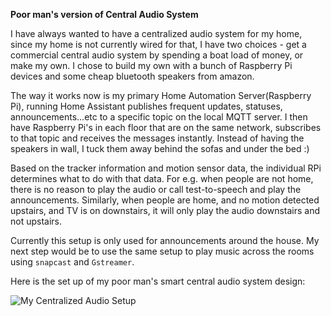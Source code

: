 **Poor man's version of Central Audio System**

I have always wanted to have a centralized audio system for my home, since my home is not currently wired for that, I have two choices  - get a commercial central audio system by spending a boat load of money, or make my own. I chose to build my own with a bunch of Raspberry Pi devices and some cheap bluetooth speakers from amazon.

The way it works now is my primary Home Automation Server(Raspberry Pi), running Home Assistant publishes frequent updates, statuses, announcements...etc to a specific topic on the local MQTT server. I then have Raspberry Pi's in each floor that are on the same network, subscribes to that topic and receives the messages instantly. Instead of having the speakers in wall, I tuck them away behind the sofas and under the bed :)

Based on the tracker information and motion sensor data, the individual RPi determines what to do with that data. For e.g. when people are not home, there is no reason to play the audio or call test-to-speech and play the announcements. Similarly, when people are home, and no motion detected upstairs, and TV is on downstairs, it will only play the audio downstairs and not upstairs.

Currently this setup is only used for announcements around the house. My next step would be to use the same setup to play music across the rooms using `snapcast` and `Gstreamer`.

Here is the set up of my poor man's smart central audio system design:

![My Centralized Audio Setup ](https://github.com/skalavala/smarthome/blob/master/Central%20Audio%20System%20For%20Home%20-%20Kalavala.jpg)

